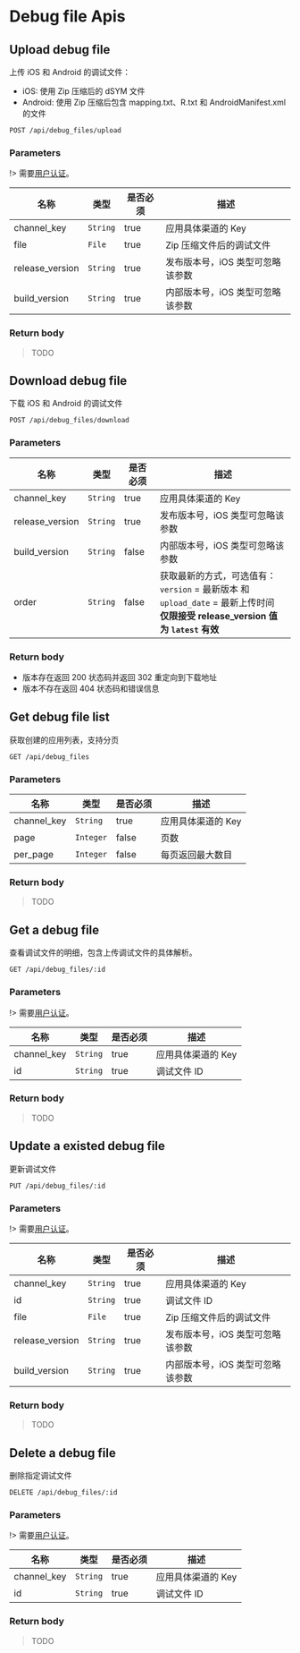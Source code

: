 # Debug file Apis

## Upload debug file

上传 iOS 和 Android 的调试文件：

- iOS: 使用 Zip 压缩后的 dSYM 文件
- Android: 使用 Zip 压缩后包含 mapping.txt、R.txt 和 AndroidManifest.xml 的文件

```
POST /api/debug_files/upload
```

### Parameters

!> 需要[用户认证](api#接口认证)。

| 名称 | 类型 | 是否必须 | 描述 |
|---|---|---|---|
| channel_key | `String` | true | 应用具体渠道的 Key |
| file | `File` | true | Zip 压缩文件后的调试文件 |
| release_version | `String` | true | 发布版本号，iOS 类型可忽略该参数 |
| build_version | `String` | true | 内部版本号，iOS 类型可忽略该参数 |

### Return body

> TODO

## Download debug file

下载 iOS 和 Android 的调试文件

```
POST /api/debug_files/download
```

### Parameters

| 名称 | 类型 | 是否必须 | 描述 |
|---|---|---|---|
| channel_key | `String` | true | 应用具体渠道的 Key |
| release_version | `String` | true | 发布版本号，iOS 类型可忽略该参数 |
| build_version | `String` | false | 内部版本号，iOS 类型可忽略该参数 |
| order | `String` | false | 获取最新的方式，可选值有：<br />`version` = 最新版本 和 `upload_date` = 最新上传时间<br />**仅限接受 release_version 值为 `latest` 有效** |

### Return body

- 版本存在返回 200 状态码并返回 302 重定向到下载地址
- 版本不存在返回 404 状态码和错误信息

## Get debug file list

获取创建的应用列表，支持分页

```
GET /api/debug_files
```

### Parameters

| 名称 | 类型 | 是否必须 | 描述 |
|---|---|---|---|
| channel_key | `String` | true | 应用具体渠道的 Key |
| page | `Integer` | false | 页数 |
| per_page | `Integer` | false | 每页返回最大数目 |

### Return body

> TODO

## Get a debug file

查看调试文件的明细，包含上传调试文件的具体解析。

```
GET /api/debug_files/:id
```

### Parameters

!> 需要[用户认证](api#接口认证)。

| 名称 | 类型 | 是否必须 | 描述 |
|---|---|---|---|
| channel_key | `String` | true | 应用具体渠道的 Key |
| id | `String` | true | 调试文件 ID |

### Return body

> TODO

## Update a existed debug file

更新调试文件

```
PUT /api/debug_files/:id
```

### Parameters

!> 需要[用户认证](api#接口认证)。

| 名称 | 类型 | 是否必须 | 描述 |
|---|---|---|---|
| channel_key | `String` | true | 应用具体渠道的 Key |
| id | `String` | true | 调试文件 ID |
| file | `File` | true | Zip 压缩文件后的调试文件 |
| release_version | `String` | true | 发布版本号，iOS 类型可忽略该参数 |
| build_version | `String` | true | 内部版本号，iOS 类型可忽略该参数 |

### Return body

> TODO

## Delete a debug file

删除指定调试文件

```
DELETE /api/debug_files/:id
```

### Parameters

!> 需要[用户认证](api#接口认证)。

| 名称 | 类型 | 是否必须 | 描述 |
|---|---|---|---|
| channel_key | `String` | true | 应用具体渠道的 Key |
| id | `String` | true | 调试文件 ID |

### Return body

> TODO
